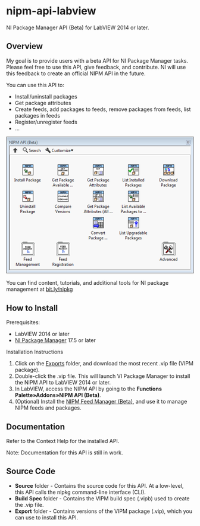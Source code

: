 # nipm-api-labview
NI Package Manager API (Beta) for LabVIEW 2014 or later.

## Overview
My goal is to provide users with a beta API for NI Package Manager tasks.  Please feel free to use this API, give feedback, and contribute.  NI will use this feedback to create an official NIPM API in the future.

You can use this API to:
* Install/uninstall packages
* Get package attributes
* Create feeds, add packages to feeds, remove packages from feeds, list packages in feeds
* Register/unregister feeds
* ...

![alt text](images/nipm-beta-api-screenshot.png)

You can find content, tutorials, and additional tools for NI package management at [bit.ly/nipkg](http://bit.ly/nipkg)

## How to Install
Prerequisites:
* LabVIEW 2014 or later
* [NI Package Manager](http://www.ni.com/downloads/ni-package-manager) 17.5 or later

Installation Instructions
1. Click on the [Exports](https://github.com/allenh-ni/nipm-api-labview/tree/master/Exports) folder, and download the most recent .vip file (VIPM package).
2. Double-click the .vip file.  This will launch VI Package Manager to install the NIPM API to LabVIEW 2014 or later.
3. In LabVIEW, access the NIPM API by going to the **Functions Palette»Addons»NIPM API (Beta)**.
4. (Optional) Install the [NIPM Feed Manager (Beta)](https://github.com/allenh-ni/nipm-feed-manager-gui-labview), and use it to manage NIPM feeds and packages. 

## Documentation
Refer to the Context Help for the installed API.

Note: Documentation for this API is still in work.

## Source Code
* **Source** folder - Contains the source code for this API.  At a low-level, this API calls the nipkg command-line interface (CLI).
* **Build Spec** folder - Contains the VIPM build spec (.vipb) used to create the .vip file.
* **Export** folder - Contains versions of the VIPM package (.vip), which you can use to install this API.
